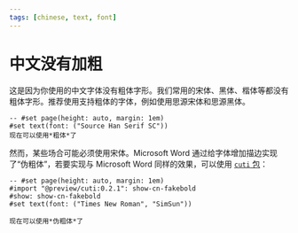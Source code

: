 ```yaml
---
tags: [chinese, text, font]
---
```

# 中文没有加粗

这是因为你使用的中文字体没有粗体字形。我们常用的宋体、黑体、楷体等都没有粗体字形。推荐使用支持粗体的字体，例如使用思源宋体和思源黑体。

```typst
-- #set page(height: auto, margin: 1em)
#set text(font: ("Source Han Serif SC"))
现在可以使用*粗体*了
```

然而，某些场合可能必须使用宋体。Microsoft Word 通过给字体增加描边实现了“伪粗体”，若要实现与 Microsoft Word 同样的效果，可以使用 [`cuti` 包](https://typst.app/universe/package/cuti)：

```typst
-- #set page(height: auto, margin: 1em)
#import "@preview/cuti:0.2.1": show-cn-fakebold
#show: show-cn-fakebold
#set text(font: ("Times New Roman", "SimSun"))

现在可以使用*伪粗体*了

```
